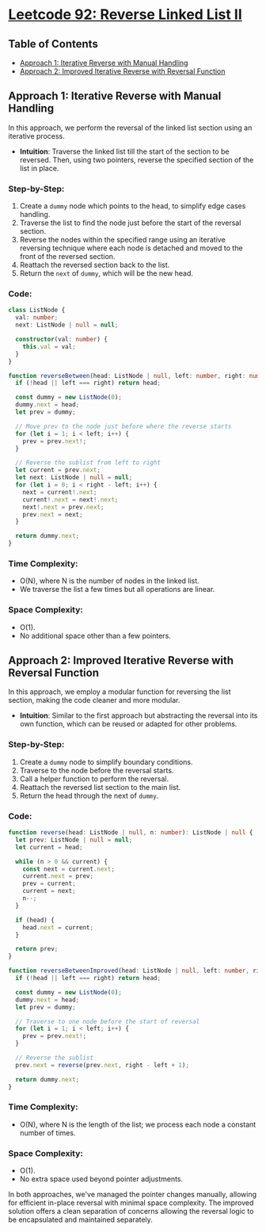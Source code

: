 # [Leetcode 92: Reverse Linked List II](https://leetcode.com/problems/reverse-linked-list-ii/)

## Table of Contents
- [Approach 1: Iterative Reverse with Manual Handling](#approach-1)
- [Approach 2: Improved Iterative Reverse with Reversal Function](#approach-2)

## Approach 1: Iterative Reverse with Manual Handling
In this approach, we perform the reversal of the linked list section using an iterative process.
- **Intuition**: Traverse the linked list till the start of the section to be reversed. Then, using two pointers, reverse the specified section of the list in place.

### Step-by-Step:
1. Create a `dummy` node which points to the head, to simplify edge cases handling.
2. Traverse the list to find the node just before the start of the reversal section.
3. Reverse the nodes within the specified range using an iterative reversing technique where each node is detached and moved to the front of the reversed section.
4. Reattach the reversed section back to the list.
5. Return the `next` of `dummy`, which will be the new head.

### Code:
```typescript
class ListNode {
  val: number;
  next: ListNode | null = null;

  constructor(val: number) {
    this.val = val;
  }
}

function reverseBetween(head: ListNode | null, left: number, right: number): ListNode | null {
  if (!head || left === right) return head;

  const dummy = new ListNode(0);
  dummy.next = head;
  let prev = dummy;

  // Move prev to the node just before where the reverse starts
  for (let i = 1; i < left; i++) {
    prev = prev.next!;
  }

  // Reverse the sublist from left to right
  let current = prev.next;
  let next: ListNode | null = null;
  for (let i = 0; i < right - left; i++) {
    next = current!.next;
    current!.next = next!.next;
    next!.next = prev.next;
    prev.next = next;
  }

  return dummy.next;
}
```

### Time Complexity:
- O(N), where N is the number of nodes in the linked list.
- We traverse the list a few times but all operations are linear.

### Space Complexity:
- O(1).
- No additional space other than a few pointers.

## Approach 2: Improved Iterative Reverse with Reversal Function
In this approach, we employ a modular function for reversing the list section, making the code cleaner and more modular.
- **Intuition**: Similar to the first approach but abstracting the reversal into its own function, which can be reused or adapted for other problems.

### Step-by-Step:
1. Create a `dummy` node to simplify boundary conditions.
2. Traverse to the node before the reversal starts.
3. Call a helper function to perform the reversal.
4. Reattach the reversed list section to the main list.
5. Return the head through the next of `dummy`.

### Code:
```typescript
function reverse(head: ListNode | null, n: number): ListNode | null {
  let prev: ListNode | null = null;
  let current = head;

  while (n > 0 && current) {
    const next = current.next;
    current.next = prev;
    prev = current;
    current = next;
    n--;
  }

  if (head) {
    head.next = current;
  }

  return prev;
}

function reverseBetweenImproved(head: ListNode | null, left: number, right: number): ListNode | null {
  if (!head || left === right) return head;

  const dummy = new ListNode(0);
  dummy.next = head;
  let prev = dummy;

  // Traverse to one node before the start of reversal
  for (let i = 1; i < left; i++) {
    prev = prev.next!;
  }

  // Reverse the sublist
  prev.next = reverse(prev.next, right - left + 1);

  return dummy.next;
}
```

### Time Complexity:
- O(N), where N is the length of the list; we process each node a constant number of times.

### Space Complexity:
- O(1).
- No extra space used beyond pointer adjustments.

In both approaches, we've managed the pointer changes manually, allowing for efficient in-place reversal with minimal space complexity. The improved solution offers a clean separation of concerns allowing the reversal logic to be encapsulated and maintained separately.

